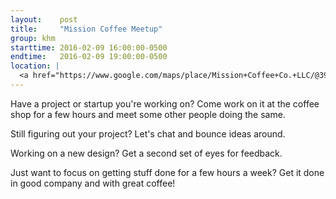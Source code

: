 ```yaml
---
layout:    post
title:     "Mission Coffee Meetup"
group: khm
starttime: 2016-02-09 16:00:00-0500
endtime:   2016-02-09 19:00:00-0500
location: |
  <a href="https://www.google.com/maps/place/Mission+Coffee+Co.+LLC/@39.9805566,-83.0046931,19.5z/data=!4m2!3m1!1s0x0000000000000000:0x0c6fccff56e2d8df!6m1!1e1" target="_blank">Mission Coffee, 11 Price Ave, Columbus, OH 43201</a>
---
```


Have a project or startup you're working on?  Come work on it at the coffee shop for a few hours and meet some other people doing the same.

Still figuring out your project?  Let's chat and bounce ideas around.

Working on a new design?  Get a second set of eyes for feedback.

Just want to focus on getting stuff done for a few hours a week?  Get it done in good company and with great coffee!

